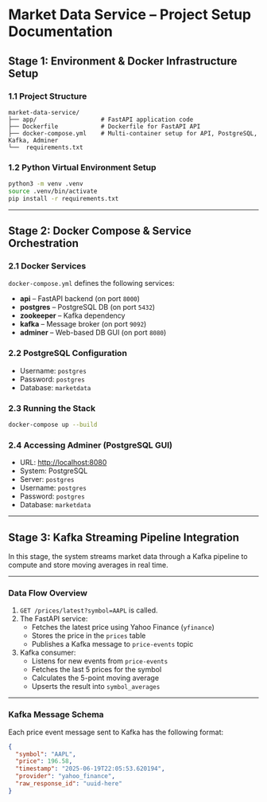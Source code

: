 # Market Data Service – Project Setup Documentation

## Stage 1: Environment & Docker Infrastructure Setup

### 1.1 Project Structure
```
market-data-service/
├── app/                  # FastAPI application code
├── Dockerfile            # Dockerfile for FastAPI API
├── docker-compose.yml    # Multi-container setup for API, PostgreSQL, Kafka, Adminer
└──  requirements.txt           
```

### 1.2 Python Virtual Environment Setup
```bash
python3 -m venv .venv
source .venv/bin/activate
pip install -r requirements.txt
```
---

## Stage 2: Docker Compose & Service Orchestration

### 2.1 Docker Services
`docker-compose.yml` defines the following services:

- **api** – FastAPI backend (on port `8000`)
- **postgres** – PostgreSQL DB (on port `5432`)
- **zookeeper** – Kafka dependency
- **kafka** – Message broker (on port `9092`)
- **adminer** – Web-based DB GUI (on port `8080`)

### 2.2 PostgreSQL Configuration
- Username: `postgres`
- Password: `postgres`
- Database: `marketdata`

### 2.3 Running the Stack
```bash
docker-compose up --build
```

### 2.4 Accessing Adminer (PostgreSQL GUI)
- URL: [http://localhost:8080](http://localhost:8080)
- System: PostgreSQL
- Server: `postgres`
- Username: `postgres`
- Password: `postgres`
- Database: `marketdata`

---

## Stage 3: Kafka Streaming Pipeline Integration

In this stage, the system streams market data through a Kafka pipeline to compute and store moving averages in real time.

---

### Data Flow Overview

1. `GET /prices/latest?symbol=AAPL` is called.
2. The FastAPI service:
   - Fetches the latest price using Yahoo Finance (`yfinance`)
   - Stores the price in the `prices` table
   - Publishes a Kafka message to `price-events` topic
3. Kafka consumer:
   - Listens for new events from `price-events`
   - Fetches the last 5 prices for the symbol
   - Calculates the 5-point moving average
   - Upserts the result into `symbol_averages`

---

### Kafka Message Schema

Each price event message sent to Kafka has the following format:

```json
{
  "symbol": "AAPL",
  "price": 196.58,
  "timestamp": "2025-06-19T22:05:53.620194",
  "provider": "yahoo_finance",
  "raw_response_id": "uuid-here"
}

